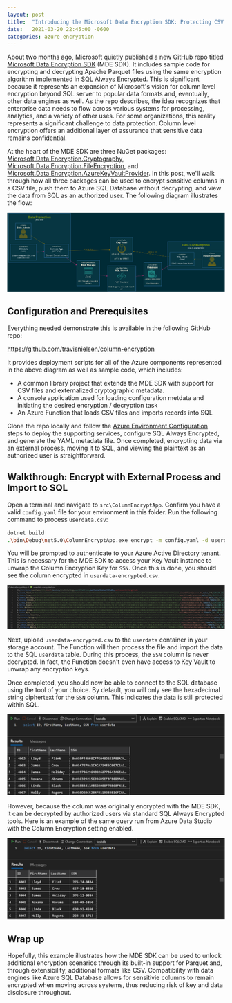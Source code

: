 ```yaml
---
layout: post
title:  "Introducing the Microsoft Data Encryption SDK: Protecting CSV Files"
date:   2021-03-20 22:45:00 -0600
categories: azure encryption
---
```

About two months ago, Microsoft quietly published a new GitHub repo titled [Microsoft Data Encryption SDK][mde-sdk] (MDE SDK). It includes sample code for encrypting and decrypting Apache Parquet files using the same encryption algorithm implemented in [SQL Always Encrypted][sql-ae]. This is significant because it represents an expansion of Microsoft's vision for column level encryption beyond SQL server to popular data formats and, eventually, other data engines as well. As the repo describes, the idea recognizes that enterprise data needs to flow across various systems for processing, analytics, and a variety of other uses. For some organizations, this reality represents a significant challenge to data protection. Column level encryption offers an additional layer of assurance that sensitive data remains confidential.

At the heart of the MDE SDK are three NuGet packages: [Microsoft.Data.Encryption.Cryptography][mde-crypto], [Microsoft.Data.Encryption.FileEncryption][mde-file], and [
Microsoft.Data.Encryption.AzureKeyVaultProvider][mde-keyvault]. In this post, we'll walk through how all three packages can be used to encrypt sensitive columns in a CSV file, push them to Azure SQL Database without decrypting, and view the data from SQL as an authorized user. The following diagram illustrates the flow:

![alt text](/media/2021-03-20/diagram-mde-csv.png "Data protection CSV example")

## Configuration and Prerequisites

Everything needed demonstrate this is available in the following GitHub repo:

https://github.com/travisnielsen/column-encryption

It provides deployment scripts for all of the Azure components represented in the above diagram as well as sample code, which includes:

* A common library project that extends the MDE SDK with support for CSV files and externalized cryptographic metadata.
* A console application used for loading configuration metdata and initiating the desired encryption / decryption task
* An Azure Function that loads CSV files and imports records into SQL

Clone the repo locally and follow the [Azure Environment Configuration][ce-setup] steps to deploy the supporting services, configure SQL Always Encrypted, and generate the YAML metadata file. Once completed, encrypting data via an external process, moving it to SQL, and viewing the plaintext as an authorized user is straightforward.

## Walkthrough: Encrypt with External Process and Import to SQL

Open a terminal and navigate to `src\ColumnEncryptApp`. Confirm you have a valid `config.yaml` file for your environment in this folder. Run the following command to process `userdata.csv`:

```bash
dotnet build
.\bin\Debug\net5.0\ColumnEncryptApp.exe encrypt -m config.yaml -d userdata.csv
```

You will be prompted to authenticate to your Azure Active Directory tenant. This is necessary for the MDE SDK to access your Key Vault instance to unwrap the Column Encryption Key for  `SSN`. Once this is done, you should see the column encrypted in `userdata-encrypted.csv`.

![SSN column encrypted](/media/2021-03-20/csv-encrypted.png "SSN column encrypted")

Next, upload `userdata-encrypted.csv` to the `userdata` container in your storage account. The Function will then process the file and import the data to the SQL `userdata` table. During this process, the `SSN` column is never decrypted. In fact, the Function doesn't even have access to Key Vault to unwrap any encryption keys.

Once completed, you should now be able to connect to the SQL database using the tool of your choice. By default, you will only see the hexadecimal string ciphertext for the `SSN` column. This indicates the data is still protected within SQL.

![sql query with ciphertext](/media/2021-03-20/sql-query-ciphertext.png "Query with no admin access to SSN")

However, because the column was originally encrypted with the MDE SDK, it can be decrypted by authorized users via standard SQL Always Encrypted tools. Here is an example of the same query run from Azure Data Studio with the Column Encryption setting enabled.

![sql query with plaintext](/media/2021-03-20/sql-query-plaintext.png "Query with no admin access to SSN")

## Wrap up

Hopefully, this example illustrates how the MDE SDK can be used to unlock additional encryption scenarios through its built-in support for Parquet and, through extensibility, additional formats like CSV. Compatibility with data engines like Azure SQL Database allows for sensitivie columns to remain encrypted when moving across systems, thus reducing risk of key and data disclosure throughout.

[mde-sdk]: https://github.com/Azure/microsoft-data-encryption-sdk
[sql-ae]: https://docs.microsoft.com/en-us/sql/relational-databases/security/encryption/always-encrypted-database-engine?view=azuresqldb-current
[sql-ae-crypto]: https://docs.microsoft.com/en-us/sql/relational-databases/security/encryption/always-encrypted-cryptography?view=sql-server-ver15#data-encryption-algorithm
[mde-crypto]: https://www.nuget.org/packages/Microsoft.Data.Encryption.Cryptography
[mde-file]: https://www.nuget.org/packages/Microsoft.Data.Encryption.FileEncryption
[mde-keyvault]: https://www.nuget.org/packages/Microsoft.Data.Encryption.AzureKeyVaultProvider
[ce-setup]: https://github.com/travisnielsen/column-encryption/blob/main/docs/configure-azure.md
